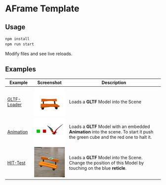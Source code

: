 # AFrame Template

## Usage

```bash
npm install
npm run start
```

Modify files and see live reloads.

## Examples

Example|Screenshot|Description|
-|-|-
[GLTF-Loader](https://github.com/mi-skam/aframe-template/blob/master/examples/gltf.html)|<img src="https://raw.githubusercontent.com/mi-skam/aframe-template/master/examples/gltf_screenshot.png" width=150>|Loads a **GLTF** Model into the Scene|
[Animation](https://github.com/mi-skam/aframe-template/blob/master/examples/animation.html)|<img src="https://raw.githubusercontent.com/mi-skam/aframe-template/master/examples/animation_screenshot.png" width=150>|Loads a **GLTF** Model with an embedded **Animation** into the scene. To start it push the green cube and the red one to halt it.
[HIT-Test](https://github.com/mi-skam/aframe-template/blob/master/examples/hit-test.html)|<img src="https://raw.githubusercontent.com/mi-skam/aframe-template/master/examples/hit-test_screenshot.jpg" width=150>|Loads a **GLTF** Model into the Scene. Change the position of this Model by touching on the blue **reticle**.